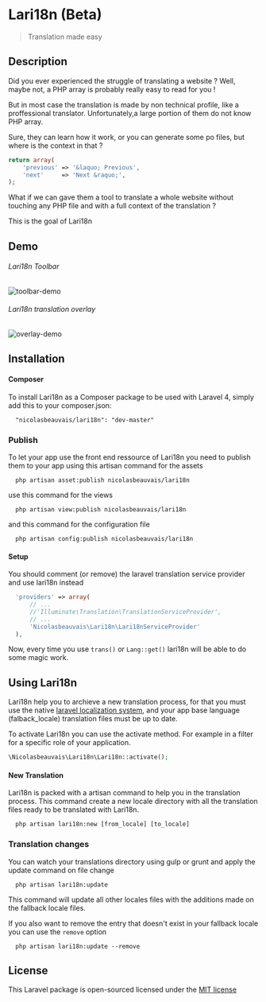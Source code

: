 # Lari18n (Beta)
> Translation made easy

## Description
Did you ever experienced the struggle of translating a website ? Well, maybe not, a PHP array is probably really easy to read for you !

But in most case the translation is made by non technical profile, like a proffessional translator. Unfortunately,a large portion of them do not know PHP array.

Sure, they can learn how it work, or you can generate some po files, but where is the context in that ?

```php
return array(
	'previous' => '&laquo; Previous',
	'next'     => 'Next &raquo;',
);
```

What if we can gave them a tool to translate a whole website without touching any PHP file and with a full context of the translation ?

This is the goal of Lari18n

## Demo

###### Lari18n Toolbar
![toolbar-demo](https://cloud.githubusercontent.com/assets/2951704/5892985/9524f12c-a4d4-11e4-89ba-d909b1cb0bc1.png)

###### Lari18n translation overlay
![overlay-demo](https://cloud.githubusercontent.com/assets/2951704/5892986/9527a8a4-a4d4-11e4-9bcc-8b7bbdab4088.png)

## Installation

#### Composer

To install Lari18n as a Composer package to be used with Laravel 4, simply add this to your composer.json:

```
  "nicolasbeauvais/lari18n": "dev-master"
```

### Publish

To let your app use the front end ressource of Lari18n you need to publish them to your app using this artisan command for the assets

```
  php artisan asset:publish nicolasbeauvais/lari18n
```

use this command for the views

```
  php artisan view:publish nicolasbeauvais/lari18n
```

and this command for the configuration file

```
  php artisan config:publish nicolasbeauvais/lari18n
```



#### Setup

You should comment (or remove) the laravel translation service provider and use lari18n instead

```php
  'providers' => array(
      // ...
      //'Illuminate\Translation\TranslationServiceProvider',
      // ...
      'Nicolasbeauvais\Lari18n\Lari18nServiceProvider'
  ),
```
Now, every time you use `trans()` or `Lang::get()` lari18n will be able to do some magic work.

## Using Lari18n

Lari18n help you to archieve a new translation process, for that you must use the native [laravel localization system](http://laravel.com/docs/4.2/localization), and your app base language (falback_locale) translation files must be up to date.

To activate Lari18n you can use the activate method. For example in a filter for a specific role of your application.
```php
\Nicolasbeauvais\Lari18n\Lari18n::activate();
```

#### New Translation

Lari18n is packed with a artisan command to help you in the translation process. This command create a new locale directory with all the translation files ready to be translated with Lari18n.

```
  php artisan lari18n:new [from_locale] [to_locale]
```

### Translation changes

You can watch your translations directory using gulp or grunt and apply the update command on file change

```
  php artisan lari18n:update
```

This command will update all other locales files with the additions made on the fallback locale files.

If you also want to remove the entry that doesn't exist in your fallback locale you can use the `remove` option

```
  php artisan lari18n:update --remove
```

## License
This Laravel package is open-sourced licensed under the [MIT license](http://opensource.org/licenses/MIT)
